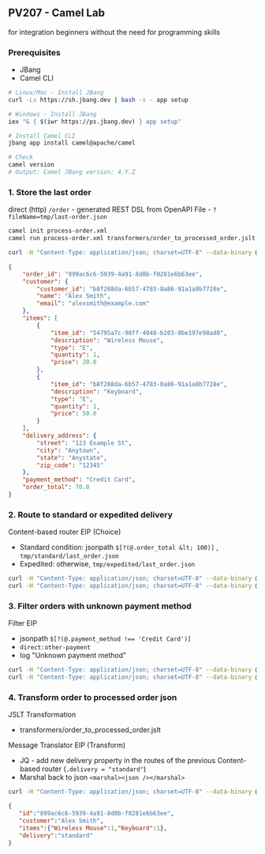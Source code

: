 ## PV207 - Camel Lab

for integration beginners without the need for programming skills

### Prerequisites

- JBang
- Camel CLI

```bash
# Linux/Mac - Install JBang
curl -Ls https://sh.jbang.dev | bash -s - app setup

# Windows - Install JBang
iex "& { $(iwr https://ps.jbang.dev) } app setup"

# Install Camel CLI
jbang app install camel@apache/camel

# Check
camel version
# Output: Camel JBang version: 4.Y.Z
```

### 1. Store the last order

direct (http) `/order` - generated REST DSL from OpenAPI
File - `?fileName=tmp/last-order.json`

```bash
camel init process-order.xml
camel run process-order.xml transformers/order_to_processed_order.jslt --dev --open-api apis/orderapi.json

curl -H "Content-Type: application/json; charset=UTF-8" --data-binary @inputs/order.json http://0.0.0.0:8080/order
```

```json
{
    "order_id": "899ac6c6-5939-4a91-8d0b-f0281e6b63ee",
    "customer": {
        "customer_id": "b8f288da-6b57-4783-8a86-91a1a8b7728e",
        "name": "Alex Smith",
        "email": "alexsmith@example.com"
    },
    "items": [
        {
            "item_id": "54795a7c-98ff-4048-b203-0be197e98ad0",
            "description": "Wireless Mouse",
            "type": "E",
            "quantity": 1,
            "price": 20.0
        },
        {
            "item_id": "b8f288da-6b57-4783-8a86-91a1a8b7728e",
            "description": "Keyboard",
            "type": "E",
            "quantity": 1,
            "price": 50.0
        }
    ],
    "delivery_address": {
        "street": "123 Example St",
        "city": "Anytown",
        "state": "Anystate",
        "zip_code": "12345"
    },
    "payment_method": "Credit Card",
    "order_total": 70.0
}

```

### 2. Route to standard or expedited delivery

Content-based router EIP (Choice)

- Standard condition: jsonpath `$[?(@.order_total &lt; 100)]` , `tmp/standard/last_order.json`
- Expedited: otherwise, `tmp/expedited/last_order.json`

```bash
curl -H "Content-Type: application/json; charset=UTF-8" --data-binary @inputs/order.json http://0.0.0.0:8080/order
curl -H "Content-Type: application/json; charset=UTF-8" --data-binary @inputs/order_premium.json http://0.0.0.0:8080/order
```

### 3. Filter orders with unknown payment method

Filter EIP

- jsonpath `$[?(@.payment_method !== 'Credit Card')]`
- `direct:other-payment`
- log "Unknown payment method"

```bash
curl -H "Content-Type: application/json; charset=UTF-8" --data-binary @inputs/order.json http://0.0.0.0:8080/order
curl -H "Content-Type: application/json; charset=UTF-8" --data-binary @inputs/order_unknown.json http://0.0.0.0:8080/order
```

### 4. Transform order to processed order json

JSLT Transformation

- transformers/order_to_processed_order.jslt

Message Translator EIP (Transform)

- JQ - add new delivery property in the routes of the previous Content-based router (`.delivery = "standard"`)
- Marshal back to json `<marshal><json /></marshal>`

```bash
curl -H "Content-Type: application/json; charset=UTF-8" --data-binary @inputs/order.json http://0.0.0.0:8080/order
```

```json
{
   "id":"899ac6c6-5939-4a91-8d0b-f0281e6b63ee",
   "customer":"Alex Smith",
   "items":{"Wireless Mouse":1,"Keyboard":1},
   "delivery":"standard"
}
```
